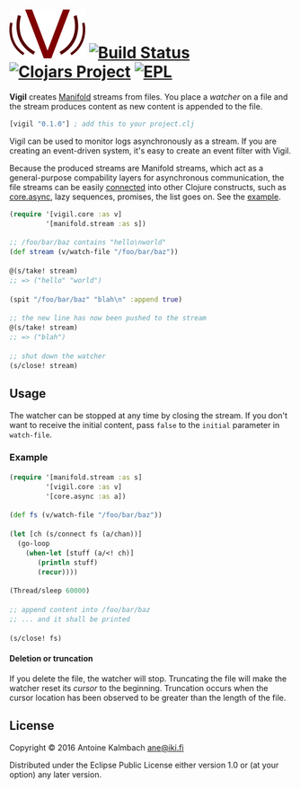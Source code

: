 # ![Vigil](./doc/vigil.png) [![Build Status](https://travis-ci.org/ane/vigil.svg?branch=master)](https://travis-ci.org/ane/vigil) [![Clojars Project](https://img.shields.io/clojars/v/vigil.svg)](https://clojars.org/vigil) [![EPL](https://camo.githubusercontent.com/abf24e4845a7f0721ff08b2a8284ded5d9cfdefa/687474703a2f2f696d672e736869656c64732e696f2f62616467652f6c6963656e73652d45504c2d626c75652e7376673f7374796c653d666c6174)](https://www.eclipse.org/legal/epl-v10.html) 
**Vigil** creates [Manifold](https://github.com/ztellman/manifold) streams from files.  You place a
*watcher* on a file and the stream produces content as new content is appended to the file.
```clojure
[vigil "0.1.0"] ; add this to your project.clj
```
Vigil can be used to monitor logs asynchronously as a stream. If you are creating an event-driven
system, it's easy to create an event filter with Vigil.

Because the produced streams are Manifold streams, which act as a general-purpose compability
layers for asynchronous communication, the file streams can be easily
[connected](https://github.com/ztellman/manifold/blob/master/docs/stream.md) into other 
Clojure constructs, such as [core.async](https://github.com/clojure/core.async), lazy sequences,
promises, the list goes on. See the [example](#example).

``` clojure
(require '[vigil.core :as v]
         '[manifold.stream :as s])

;; /foo/bar/baz contains "hello\nworld"
(def stream (v/watch-file "/foo/bar/baz"))

@(s/take! stream)
;; => ("hello" "world")

(spit "/foo/bar/baz" "blah\n" :append true)

;; the new line has now been pushed to the stream
@(s/take! stream)
;; => ("blah")

;; shut down the watcher
(s/close! stream)

```


## Usage

The watcher can be stopped at any time by closing the stream. If you don't want to receive the
initial content, pass `false` to the `initial` parameter in `watch-file`.

### Example

``` clojure
(require '[manifold.stream :as s]
         '[vigil.core :as v]
         '[core.async :as a])
         
(def fs (v/watch-file "/foo/bar/baz"))

(let [ch (s/connect fs (a/chan))]
  (go-loop
    (when-let [stuff (a/<! ch)]
       (println stuff)
       (recur))))
       
(Thread/sleep 60000)

;; append content into /foo/bar/baz
;; ... and it shall be printed

(s/close! fs)

```

#### Deletion or truncation

If you delete the file, the watcher will stop. Truncating the file will make the watcher reset its
*cursor* to the beginning. Truncation occurs when the cursor location has been observed to be
greater than the length of the file.

## License

Copyright © 2016 Antoine Kalmbach <ane@iki.fi>

Distributed under the Eclipse Public License either version 1.0 or (at
your option) any later version.
